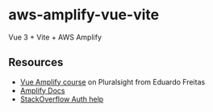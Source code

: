 # aws-amplify-vue-vite
 Vue 3 + Vite + AWS Amplify


## Resources
- [Vue Amplify course](https://app.pluralsight.com/library/courses/full-stack-serverless-apps-aws-amplify-getting-started/table-of-contents) on Pluralsight from Eduardo Freitas 
- [Amplify Docs](https://docs.amplify.aws/lib/auth/getting-started/q/platform/js/)
- [StackOverflow Auth help](https://stackoverflow.com/questions/63605779/autherror-error-amplify-has-not-been-configured-correctly)
